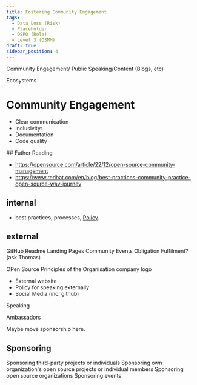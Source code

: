 ```yaml
---
title: Fostering Community Engagement
tags: 
  - Data Loss (Risk)
  - Placeholder
  - OSPO (Role)
  - Level 3 (OSMM)
draft: true
sidebar_position: 4
---
```


Community Engagement/ Public Speaking/Content (Blogs, etc)

Ecosystems

# Community Engagement

- Clear communication
- Inclusivity:
- Documentation
- Code quality



## Futher Reading

- https://opensource.com/article/22/12/open-source-community-management
- https://www.redhat.com/en/blog/best-practices-community-practice-open-source-way-journey




## internal 

- best practices, processes, [Policy](../Artifacts/Policy). 


## external

GitHub Readme
Landing Pages
Community Events
Obligation Fulfilment? (ask Thomas)

OPen Source Principles of the Organisation
company logo

- External website 
- Policy for speaking externally
- Social Media (inc. github)



Speaking

Ambassadors


Maybe move sponsorship here.




## Sponsoring

Sponsoring third-party projects or individuals
Sponsoring own organization's open source projects or individual members
Sponsoring open source organizations
Sponsoring events

